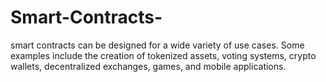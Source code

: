 # Smart-Contracts-
smart contracts can be designed for a wide variety of use cases. Some examples include the creation of tokenized assets, voting systems, crypto wallets, decentralized exchanges, games, and mobile applications.

